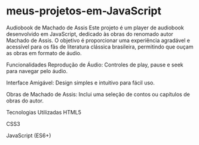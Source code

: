 # meus-projetos-em-JavaScript

Audiobook de Machado de Assis
Este projeto é um player de audiobook desenvolvido em JavaScript, dedicado às obras do renomado autor Machado de Assis. O objetivo é proporcionar uma experiência agradável e acessível para os fãs de literatura clássica brasileira, permitindo que ouçam as obras em formato de áudio.

Funcionalidades
Reprodução de Áudio: Controles de play, pause e seek para navegar pelo áudio.

Interface Amigável: Design simples e intuitivo para fácil uso.

Obras de Machado de Assis: Inclui uma seleção de contos ou capítulos de obras do autor.

Tecnologias Utilizadas
HTML5

CSS3

JavaScript (ES6+)
